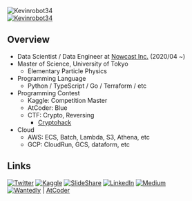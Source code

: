 ![Kevinrobot34]( https://img.shields.io/badge/Degree-Master%20of%20Science-brightgreen ) \
[![Kevinrobot34](https://img.shields.io/endpoint?url=https%3A%2F%2Fatcoder-badges.now.sh%2Fapi%2Fatcoder%2Fjson%2FKevinrobot34)]( https://atcoder.jp/users/Kevinrobot34 )
<!-- [![Kevinrobot34]( https://road-to-kaggle-grandmaster.vercel.app/api/simple/Kevinrobot34 )]( https://www.kaggle.com/kevinrobot34 ) -->

## Overview
* Data Scientist / Data Engineer at [Nowcast Inc.]( https://www.nowcast.co.jp/ ) (2020/04 ~)
* Master of Science, University of Tokyo
  - Elementary Particle Physics
* Programming Language
  - Python / TypeScript / Go / Terraform / etc
* Programming Contest
  - Kaggle: Competition Master
  - AtCoder: Blue
  - CTF: Crypto, Reversing
    - [Cryptohack]( https://cryptohack.org/user/Kevinrobot34/ )
* Cloud
  - AWS: ECS, Batch, Lambda, S3, Athena, etc
  - GCP: CloudRun, GCS, dataform, etc

<!-- [![Top Langs](https://github-readme-stats.vercel.app/api/top-langs/?username=Kevinrobot34&layout=compact&theme=radical&hide=jupyter%20notebook&exclude_repo=IDAO2019_public)](https://github.com/anuraghazra/github-readme-stats) -->
<!-- [![Top Langs](https://github-readme-stats.vercel.app/api/top-langs/?username=Kevinrobot34&layout=compact&theme=radical&hide=jupyter%20notebook,c%2B%2B,c)](https://github.com/anuraghazra/github-readme-stats) -->

## Links
[![Twitter](https://img.shields.io/badge/Twitter-0?style=flat-square&logo=twitter&color=1DA1F2&logoColor=white)]( https://twitter.com/Kevinrobot34 )
[![Kaggle](https://img.shields.io/badge/Kaggle-0?style=flat-square&logo=kaggle&color=20BEFF&logoColor=white)]( https://www.kaggle.com/kevinrobot34 )
[![SlideShare](https://img.shields.io/badge/SlideShare-0?style=flat-square&logo=slideshare&color=008ED2&logoColor=white)]( https://www2.slideshare.net/ssuserf0844f )
[![LinkedIn](https://img.shields.io/badge/LinkedIn-0?style=flat-square&logo=linkedin&color=0077B5&logoColor=white)]( https://www.linkedin.com/in/kevinrobot34 )
[![Medium](https://img.shields.io/badge/Medium-0?style=flat-square&logo=medium&color=12100E&logoColor=white)]( https://medium.com/@kevinrobot34 ) \
[![Wantedly](https://img.shields.io/badge/Wantedly-0?style=flat-square&logo=wantedly&color=1DA1F2&logoColor=white)]( https://www.wantedly.com/users/36645077 )
 | [AtCoder](https://atcoder.jp/users/Kevinrobot34)
